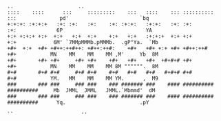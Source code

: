 <!-- ### <!-- <img align="" src="https://github.com/mar1nel/mar1nel/assets/110196455/3326fc73-20f6-4f20-b91a-0d11e9d38946" title="React" alt="" width="40"/> --> <!--♻ About `mar1nel` :

<!-- This section could have an image/logo for React, but it's currently commented out. -->

<!-- <div id="header" align="start" style="border: 2px solid green;">
  <img src="https://github.com/mar1nel/mar1nel/assets/110196455/77c242f5-c1e6-404e-ab9e-cb7e9422f4ee" width="500"/>
</div> -->

<!-- This commented block was likely intended to display a header image with some styling. -->

<!-- <br>![pngegg (3)](https://github.com/mar1nel/mar1nel/assets/110196455/1be6de5d-01e3-42cd-a0ec-f9b3542f247f) -->
<!-- ![2303274-jake_long_by_blakmanta-removebg-preview](https://github.com/mar1nel/mar1nel/assets/110196455/3326fc73-20f6-4f20-b91a-0d11e9d38946) -->

<!-- These commented lines seem to reference additional image assets, but they are not currently in use. -->

<!-- <p>I just craft <a href="https://react.dev/">React</a> based projects, this inspires me.</p> -->
<!-- Removed text about crafting React projects. -->

<!-- I'll never add a "hobby" section to my resume. Awesome guys, I'm glad you like playing guitar, cycling, reading books and watching movies, but hey! -->

<!--<p>Occasionally, I do some web/mobile ui/ux designs, sharing my stuff (but not everytime) on <a href="https://www.behance.net/ababiivicu">Behance</a>.</p>
<!-- This paragraph describes sharing designs on Behance. -->

<!--<p>Big friends with <a href="https://react.dev/">React</a> even if we fight sometimes, but we still chillin together.</p>
<!-- Fun, personal touch about working with React. -->

<!--<p>Blockchain Solana/ TON amateur, that genuinely love Web3 concepts. One day I'll build something great...</p>
<!-- Statement about exploring Web3 and blockchain development. -->

<!-- “Better three hours too soon than a minute too late.” — William Shakespeare, that's why every junior developer is building a to-do list and online alarm clock -->
<!-- A humorous quote removed from the visible content. -->

<!--<div align="start">
  <h4> ⚙ Web Development Tech:</h4>&nbsp;
  <img src="https://github.com/devicons/devicon/blob/master/icons/react/react-original-wordmark.svg" title="React" alt="React" width="55" height="40"/>&nbsp;
  <img src="https://github.com/devicons/devicon/blob/master/icons/nodejs/nodejs-original.svg" title="NodeJS" alt="HTML" width="50" height="40"/>&nbsp;
  <img src="https://github.com/devicons/devicon/blob/master/icons/javascript/javascript-original.svg" title="JavaScript" alt="JavaScript" width="50" height="40"/>&nbsp;
  <img src="https://github.com/devicons/devicon/blob/master/icons/mongodb/mongodb-original-wordmark.svg" title="JavaScript" alt="MongoDB" width="50" height="40"/>&nbsp;
  <img src="https://github.com/devicons/devicon/blob/master/icons/postgresql/postgresql-original.svg" title="PostgreSQL" alt="HTML" width="50" height="40"/>&nbsp;
  <img src="https://github.com/devicons/devicon/blob/master/icons/git/git-original.svg" title="HTML5" alt="HTML" width="50" height="40"/>&nbsp;
  <img src="https://github.com/devicons/devicon/blob/master/icons/html5/html5-original.svg" title="HTML5" alt="HTML" width="50" height="40"/>&nbsp;
  <img src="https://github.com/devicons/devicon/blob/master/icons/nestjs/nestjs-original.svg" title="Nest" alt="HTML" width="50" height="40"/>&nbsp;
  
  <!-- This section lists web development technologies using icons with descriptive alt text and tooltips. -->
  
<!--  <h4> ✏ Web Design | Ui/Ux Utils:</h4>&nbsp;
  <img src="https://github.com/devicons/devicon/blob/master/icons/sass/sass-original.svg"  title="CSS3" alt="CSS" width="50" height="40"/>&nbsp;
  <img src="https://github.com/devicons/devicon/blob/master/icons/framermotion/framermotion-original.svg"  title="Framer" alt="CSS" width="50" height="40"/>&nbsp;
  <img src="https://github.com/devicons/devicon/blob/master/icons/css3/css3-plain-wordmark.svg"  title="CSS3" alt="CSS" width="50" height="40"/>&nbsp;
  <img src="https://github.com/devicons/devicon/blob/master/icons/figma/figma-original.svg" title="HTML5" alt="HTML" width="50" height="40"/>&nbsp;
  <img src="https://github.com/devicons/devicon/blob/master/icons/behance/behance-original.svg" title="HTML5" alt="HTML" width="50" height="40"/>&nbsp;
</div>

<!-- This section lists tools and technologies related to web design and UI/UX with icons. -->

<!--<h3> ✅ Streak & Contribution Stats :</h3>

[![GitHub Streak](https://github-readme-streak-stats.herokuapp.com?user=mar1nel&theme=hacker&card_width=500)](https://git.io/streak-stats)
<!-- This section displays a GitHub streak contribution graphic. -->

<!-- ### 📈 GitHub Journey:

 [![My GitHub Stats](https://github-readme-stats.vercel.app/api?username=mar1nel&show_icons=true&theme=chartreuse-dark)](https://github.com/anuraghazra/github-readme-stats) -->

<!-- A commented-out section for GitHub stats, potentially to be added later. -->

<!-- ----------------------------------------------------------------------------------------------------------------------------------------------------------------------------- -->

```
                                                                                       ..                     ..     
::::    ::::      :::     :::::::::    :::   ::::    ::: :::::::::: :::              pd'                       `bq         
+:+:+: :+:+:+   :+: :+:   :+:    :+: :+:+:   :+:+:   :+: :+:        :+:             6P                           YA     
+:+ +:+:+ +:+  +:+   +:+  +:+    +:+   +:+   :+:+:+  +:+ +:+        +:+            6M' `7MMpMMMb.pMMMb.  .gP"Ya.  `Mb     
+#+  +:+  +#+ +#++:++#++: +#++:++#:    +#+   +#+ +:+ +#+ +#++:++#   +#+           MN    MM    MM    MM ,M'     Yb  8M 
+#+       +#+ +#+     +#+ +#+    +#+   +#+   +#+  +#+#+# +#+        +#+           MN    MM    MM    MM 8M """""".  8M 
#+#       #+# #+#     #+# #+#    #+#   #+#   #+#   #+#+# #+#        #+#           YM.   MM    MM    MM YM.      ,  M9 
###       ### ###     ### ###    ### ####### ###    #### ########## ##########     Mb  JMML  JMML   JMML.`Mbmmd'  dM  
###       ### ###     ### ###    ### ####### ###    #### ########## ##########      Yq.                        .pY
                                                                                      ``                      ''     

```
